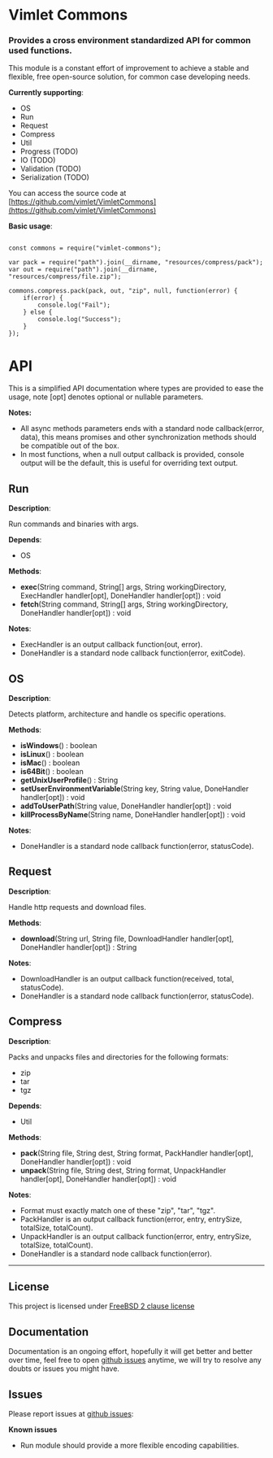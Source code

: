 # Vimlet Commons

### Provides a cross environment standardized API for common used functions. 

This module is a constant effort of improvement to achieve a stable and flexible, free open-source solution, for common case developing needs.

**Currently supporting**:

- OS
- Run
- Request
- Compress
- Util
- Progress (TODO)
- IO (TODO)
- Validation (TODO)
- Serialization (TODO)

You can access the source code at [https://github.com/vimlet/VimletCommons](https://github.com/vimlet/VimletCommons)

**Basic usage**:

```

const commons = require("vimlet-commons");

var pack = require("path").join(__dirname, "resources/compress/pack");
var out = require("path").join(__dirname, "resources/compress/file.zip");

commons.compress.pack(pack, out, "zip", null, function(error) {
    if(error) {
        console.log("Fail");
    } else {
        console.log("Success");
    }
});

```

# API

This is a simplified API documentation where types are provided to ease the usage, note [opt] denotes optional or nullable parameters.

**Notes:**
- All async methods parameters ends with a standard node callback(error, data), this means promises and other synchronization methods should be compatible out of the box.
- In most functions, when a null output callback is provided, console output will be the default, this is useful for overriding text output.

## Run

**Description**:

Run commands and binaries with args.

**Depends**:

- OS

**Methods**:

- **exec**(String command, String[] args, String workingDirectory, ExecHandler handler[opt], DoneHandler handler[opt]) : void
- **fetch**(String command, String[] args, String workingDirectory, DoneHandler handler[opt]) : void

**Notes**:

- ExecHandler is an output callback function(out, error).
- DoneHandler is a standard node callback function(error, exitCode).

## OS

**Description**:

Detects platform, architecture and handle os specific operations.

**Methods**:

- **isWindows**() : boolean
- **isLinux**() : boolean
- **isMac**() : boolean
- **is64Bit**() : boolean
- **getUnixUserProfile**() : String
- **setUserEnvironmentVariable**(String key, String value, DoneHandler handler[opt]) : void
- **addToUserPath**(String value, DoneHandler handler[opt]) : void
- **killProcessByName**(String name, DoneHandler handler[opt]) : void

**Notes**:

- DoneHandler is a standard node callback function(error, statusCode).

## Request

**Description**:

Handle http requests and download files.

**Methods**:

- **download**(String url, String file, DownloadHandler handler[opt], DoneHandler handler[opt]) : String

**Notes**:

- DownloadHandler is an output callback function(received, total, statusCode).
- DoneHandler is a standard node callback function(error, statusCode).

## Compress

**Description**:

Packs and unpacks files and directories for the following formats:
- zip
- tar
- tgz

**Depends**:

- Util


**Methods**:

- **pack**(String file, String dest, String format, PackHandler handler[opt],  DoneHandler handler[opt]) : void
- **unpack**(String file, String dest, String format, UnpackHandler handler[opt],  DoneHandler handler[opt]) : void

**Notes**:

- Format must exactly match one of these "zip", "tar", "tgz".
- PackHandler is an output callback function(error, entry, entrySize, totalSize, totalCount).
- UnpackHandler is an output callback function(error, entry, entrySize, totalSize, totalCount).
- DoneHandler is a standard node callback function(error).

--------------------------------------------------------------------------

## License 
This project is licensed under [FreeBSD 2 clause license](https://spdx.org/licenses/BSD-2-Clause-FreeBSD.html#licenseText)

## Documentation
Documentation is an ongoing effort, hopefully it will get better and better over time, feel free to open 
[github issues](https://github.com/vimlet/VimletCommons) anytime, we will try to resolve any doubts or issues you might have.

## Issues
Please report issues at [github issues](https://github.com/vimlet/VimletCommons):

**Known issues**
- Run module should provide a more flexible encoding capabilities.
